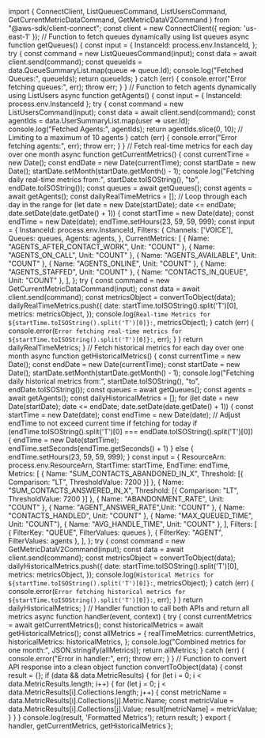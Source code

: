 import { ConnectClient, ListQueuesCommand, ListUsersCommand, GetCurrentMetricDataCommand, GetMetricDataV2Command } from "@aws-sdk/client-connect";
const client = new ConnectClient({ region: 'us-east-1' });
// Function to fetch queues dynamically using list queues
async function getQueues() {
   const input = {
       InstanceId: process.env.InstanceId,
   };
   try {
       const command = new ListQueuesCommand(input);
       const data = await client.send(command);
       const queueIds = data.QueueSummaryList.map(queue => queue.Id);
       console.log("Fetched Queues:", queueIds);
       return queueIds;
   } catch (err) {
       console.error("Error fetching queues:", err);
       throw err;
   }
}
// Function to fetch agents dynamically using ListUsers
async function getAgents() {
   const input = { InstanceId: process.env.InstanceId };
   try {
       const command = new ListUsersCommand(input);
       const data = await client.send(command);
       const agentIds = data.UserSummaryList.map(user => user.Id);
       console.log("Fetched Agents:", agentIds);
       return agentIds.slice(0, 10); // Limiting to a maximum of 10 agents
   } catch (err) {
       console.error("Error fetching agents:", err);
       throw err;
   }
}
// Fetch real-time metrics for each day over one month
async function getCurrentMetrics() {
   const currentTime = new Date();
   const endDate = new Date(currentTime);
   const startDate = new Date();
   startDate.setMonth(startDate.getMonth() - 1);
   console.log("Fetching daily real-time metrics from:", startDate.toISOString(), "to", endDate.toISOString());
   const queues = await getQueues();
   const agents = await getAgents();
   const dailyRealTimeMetrics = [];
   // Loop through each day in the range
   for (let date = new Date(startDate); date <= endDate; date.setDate(date.getDate() + 1)) {
       const startTime = new Date(date);
       const endTime = new Date(date);
       endTime.setHours(23, 59, 59, 999);
       const input = {
           InstanceId: process.env.InstanceId,
           Filters: {
               Channels: ['VOICE'],
               Queues: queues,
               Agents: agents,
           },
           CurrentMetrics: [
               { Name: "AGENTS_AFTER_CONTACT_WORK", Unit: "COUNT" },
               { Name: "AGENTS_ON_CALL", Unit: "COUNT" },
               { Name: "AGENTS_AVAILABLE", Unit: "COUNT" },
               { Name: "AGENTS_ONLINE", Unit: "COUNT" },
               { Name: "AGENTS_STAFFED", Unit: "COUNT" },
               { Name: "CONTACTS_IN_QUEUE", Unit: "COUNT" },
           ],
       };
       try {
           const command = new GetCurrentMetricDataCommand(input);
           const data = await client.send(command);
           const metricsObject = convertToObject(data);
           dailyRealTimeMetrics.push({
               date: startTime.toISOString().split('T')[0],
               metrics: metricsObject,
           });
           console.log(`Real-time Metrics for ${startTime.toISOString().split('T')[0]}:`, metricsObject);
       } catch (err) {
           console.error(`Error fetching real-time metrics for ${startTime.toISOString().split('T')[0]}:`, err);
       }
   }
   return dailyRealTimeMetrics;
}
// Fetch historical metrics for each day over one month
async function getHistoricalMetrics() {
   const currentTime = new Date();
   const endDate = new Date(currentTime);
   const startDate = new Date();
   startDate.setMonth(startDate.getMonth() - 1);
   console.log("Fetching daily historical metrics from:", startDate.toISOString(), "to", endDate.toISOString());
   const queues = await getQueues();
   const agents = await getAgents();
   const dailyHistoricalMetrics = [];
   for (let date = new Date(startDate); date <= endDate; date.setDate(date.getDate() + 1)) {
       const startTime = new Date(date);
       const endTime = new Date(date);
       // Adjust endTime to not exceed current time if fetching for today
       if (endTime.toISOString().split('T')[0] === endDate.toISOString().split('T')[0]) {
           endTime = new Date(startTime);
           endTime.setSeconds(endTime.getSeconds() + 1)
       } else {
           endTime.setHours(23, 59, 59, 999);
       }
       const input = {
           ResourceArn: process.env.ResourceArn,
           StartTime: startTime,
           EndTime: endTime,
           Metrics: [
               { Name: "SUM_CONTACTS_ABANDONED_IN_X", Threshold: [{ Comparison: "LT", ThresholdValue: 7200 }] },
               { Name: "SUM_CONTACTS_ANSWERED_IN_X", Threshold: [{ Comparison: "LT", ThresholdValue: 7200 }] },
               { Name: "ABANDONMENT_RATE", Unit: "COUNT" },
               { Name: "AGENT_ANSWER_RATE",Unit: "COUNT" },
               { Name: "CONTACTS_HANDLED", Unit: "COUNT" },
               { Name: "MAX_QUEUED_TIME", Unit: "COUNT"},
               { Name: "AVG_HANDLE_TIME", Unit: "COUNT" },
           ],
           Filters: [
               { FilterKey: "QUEUE", FilterValues: queues },
               { FilterKey: "AGENT", FilterValues: agents },
           ],
       };
       try {
           const command = new GetMetricDataV2Command(input);
           const data = await client.send(command);
           const metricsObject = convertToObject(data);
           dailyHistoricalMetrics.push({
               date: startTime.toISOString().split('T')[0],
               metrics: metricsObject,
           });
           console.log(`Historical Metrics for ${startTime.toISOString().split('T')[0]}:`, metricsObject);
       } catch (err) {
           console.error(`Error fetching historical metrics for ${startTime.toISOString().split('T')[0]}:`, err);
       }
   }
   return dailyHistoricalMetrics;
}
// Handler function to call both APIs and return all metrics
async function handler(event, context) {
   try {
       const currentMetrics = await getCurrentMetrics();
       const historicalMetrics = await getHistoricalMetrics();
       const allMetrics = {
           realTimeMetrics: currentMetrics,
           historicalMetrics: historicalMetrics,
       };
       console.log("Combined metrics for one month:", JSON.stringify(allMetrics));
       return allMetrics;
   } catch (err) {
       console.error("Error in handler:", err);
       throw err;
   }
}
// Function to convert API response into a clean object
function convertToObject(data) {
   const result = {};
   if (data && data.MetricResults) {
       for (let i = 0; i < data.MetricResults.length; i++) {
           for (let j = 0; j < data.MetricResults[i].Collections.length; j++) {
               const metricName = data.MetricResults[i].Collections[j].Metric.Name;
               const metricValue = data.MetricResults[i].Collections[j].Value;
               result[metricName] = metricValue;
           }
       }
   }
   console.log(result, 'Formatted Metrics');
   return result;
}
export { handler, getCurrentMetrics, getHistoricalMetrics };
